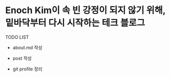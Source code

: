# Enoch Kim이 속 빈 강정이 되지 않기 위해, 밑바닥부터 다시 시작하는 테크 블로그

TODO LIST

- about.md 작성

- post 작성

- git profile 정리

